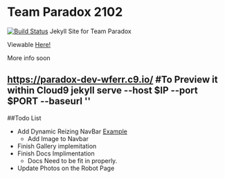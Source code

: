 # Team Paradox 2102
[![Build Status](https://travis-ci.org/Paradox2102/paradox2102.github.io.svg?branch=master)](https://travis-ci.org/Paradox2102/paradox2102.github.io)
Jekyll Site for Team Paradox

Viewable [Here!](http://sdarobotics.org)

More info soon

https://paradox-dev-wferr.c9.io/
#To Preview it within Cloud9
jekyll serve --host $IP --port $PORT --baseurl ''
---

##Todo List

-   Add Dynamic Reizing NavBar [Example](http://www.bootply.com/109943)
    - Add Image to Navbar
-   Finish Gallery implemitation
-   Finish Docs Implimentation
    - Docs Need to be fit in properly.
-   Update Photos on the Robot Page
